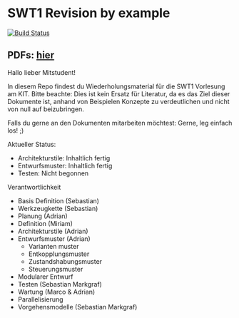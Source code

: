 # SWT1 Revision by example

[![Build Status](https://travis-ci.org/AdrianELehmann/SWT1_Revision.svg?branch=master)](https://travis-ci.org/AdrianELehmann/SWT1_Revision)

## PDFs: [hier](https://github.com/AdrianELehmann/SWT1_Revision/releases/latest)

Hallo lieber Mitstudent!

In diesem Repo findest du Wiederholungsmaterial für die SWT1 Vorlesung am KIT. Bitte beachte: Dies ist kein Ersatz für Literatur, da es das Ziel dieser Dokumente ist, anhand von Beispielen Konzepte zu verdeutlichen und nicht von null auf beizubringen.

Falls du gerne an den Dokumenten mitarbeiten möchtest: Gerne, leg einfach los! ;)

Aktueller Status:
- Architekturstile: Inhaltlich fertig
- Entwurfsmuster: Inhaltlich fertig
- Testen: Nicht begonnen

Verantwortlichkeit
- Basis Definition (Sebastian)
- Werkzeugkette (Sebastian)
- Planung (Adrian)
- Definition (Miriam)
- Architekturstile (Adrian)
- Entwurfsmuster (Adrian)
  - Varianten muster
  - Entkopplungsmuster
  - Zustandshabungsmuster
  - Steuerungsmuster
- Modularer Entwurf
- Testen (Sebastian Markgraf)
- Wartung (Marco & Adrian)
- Parallelisierung
- Vorgehensmodelle (Sebastian Markgraf)
